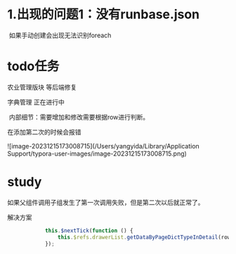 # 1.出现的问题1：没有runbase.json

​		如果手动创建会出现无法识别foreach

# todo任务

农业管理版块			等后端修复

字典管理					正在进行中

​		内部细节：需要增加和修改需要根据row进行判断。



在添加第二次的时候会报错

![image-20231215173008715](/Users/yangyida/Library/Application Support/typora-user-images/image-20231215173008715.png)





# study

如果父组件调用子组发生了第一次调用失败，但是第二次以后就正常了。

解决方案

~~~js
			this.$nextTick(function () {
				this.$refs.drawerList.getDataByPageDictTypeInDetail(row);
			});
~~~

